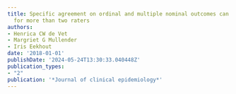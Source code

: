 ```yaml
---
title: Specific agreement on ordinal and multiple nominal outcomes can be calculated
  for more than two raters
authors:
- Henrica CW de Vet
- Margriet G Mullender
- Iris Eekhout
date: '2018-01-01'
publishDate: '2024-05-24T13:30:33.040448Z'
publication_types:
- "2"
publication: '*Journal of clinical epidemiology*'
---
```

